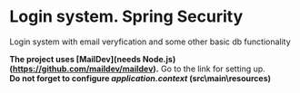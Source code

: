 # Login system. Spring Security
Login system with email veryfication and some other basic db functionality

**The project uses [MailDev](needs Node.js)(https://github.com/maildev/maildev).** Go to the link for setting up.  
**Do not forget to configure _application.context_ (src\main\resources)**
